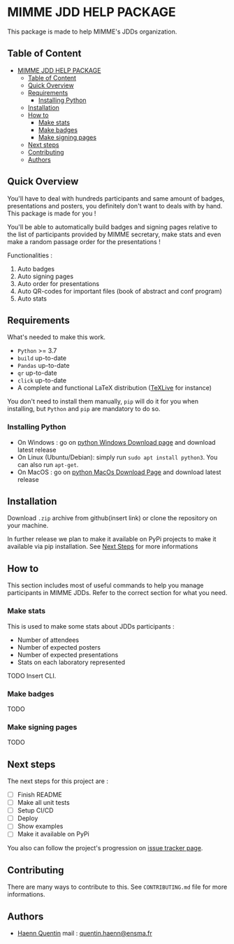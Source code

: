 # MIMME JDD HELP PACKAGE

This package is made to help MIMME's JDDs organization.

## Table of Content

- [MIMME JDD HELP PACKAGE](#mimme-jdd-help-package)
  - [Table of Content](#table-of-content)
  - [Quick Overview](#quick-overview)
  - [Requirements](#requirements)
    - [Installing Python](#installing-python)
  - [Installation](#installation)
  - [How to](#how-to)
    - [Make stats](#make-stats)
    - [Make badges](#make-badges)
    - [Make signing pages](#make-signing-pages)
  - [Next steps](#next-steps)
  - [Contributing](#contributing)
  - [Authors](#authors)

## Quick Overview

You'll have to deal with hundreds participants and same amount of badges, presentations and posters, you definitely don't want to deals with by hand. This package is made for you !

You'll be able to automatically build badges and signing pages relative to the list of participants provided by MIMME secretary, make stats and even make a random passage order for the presentations !

Functionalities :

1. Auto badges
2. Auto signing pages
3. Auto order for presentations
4. Auto QR-codes for important files (book of abstract and conf program)
5. Auto stats

## Requirements

What's needed to make this work.

- `Python` >= 3.7
- `build` up-to-date
- `Pandas` up-to-date
- `qr` up-to-date
- `click` up-to-date
- A complete and functional LaTeX distribution ([TeXLive](https://tug.org/texlive/acquire-netinstall.html) for instance)

You don't need to install them manually, `pip` will do it for you when installing, but `Python` and `pip` are mandatory to do so.

### Installing Python

- On Windows : go on [python Windows Download page](https://www.python.org/downloads/windows/) and download latest release
- On Linux (Ubuntu/Debian): simply run `sudo apt install python3`. You can also run `apt-get`.
- On MacOS : go on [python MacOs Download Page](https://www.python.org/downloads/macos/) and download latest release

## Installation

Download  `.zip` archive from github(insert link) or clone the repository on your machine.

In further release we plan to make it available on PyPi projects to make it available via pip installation. See [Next Steps](#next-steps) for more informations

## How to

This section includes most of useful commands to help you manage participants in MIMME JDDs. Refer to the correct section for what you need.

### Make stats

This is used to make some stats about JDDs participants :

- Number of attendees
- Number of expected posters
- Number of expected presentations
- Stats on each laboratory represented

TODO Insert CLI.

### Make badges

TODO

### Make signing pages

TODO

## Next steps

The next steps for this project are :

- [ ] Finish README
- [ ] Make all unit tests
- [ ] Setup CI/CD
- [ ] Deploy
- [ ] Show examples
- [ ] Make it available on PyPi

You also can follow the project's progression on [issue tracker page](https://github.com/quentinhaenn/jdd/issues).
## Contributing

There are many ways to contribute to this. See `CONTRIBUTING.md` file for more informations.
## Authors

- [Haenn Quentin](https://github.com/quentinhaenn) mail : quentin.haenn@ensma.fr